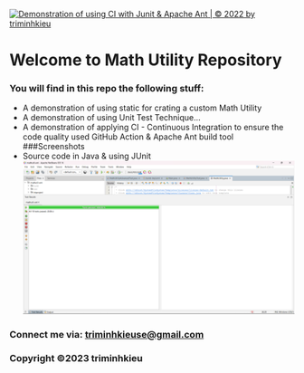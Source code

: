 [![Demonstration of using CI with Junit & Apache Ant | © 2022 by triminhkieu](https://github.com/triminhkieu/mathutil-ant/actions/workflows/mathutil-ci-ant.yml/badge.svg)](https://github.com/triminhkieu/mathutil-ant/actions/workflows/mathutil-ci-ant.yml)

# Welcome to Math Utility Repository

### You will find in this repo the following stuff:
* A demonstration of using static for crating a custom Math Utility
* A demonstration of using Unit Test Technique...
* A demonstration of applying CI - Continuous Integration to ensure the code quality used GitHub Action & Apache Ant build tool
###Screenshots
* Source code in Java & using JUnit
![source code with junit](https://github.com/triminhkieu/mathutil-ant/blob/main/screenshots/source-code-with-junit.png)

### Connect me via: triminhkieuse@gmail.com
### Copyright &#169;2023 triminhkieu
